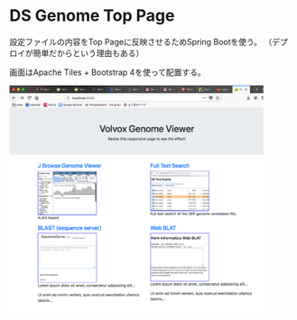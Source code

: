 # DS Genome Top Page

設定ファイルの内容をTop Pageに反映させるためSpring Bootを使う。
（デプロイが簡単だからという理由もある）

画面はApache Tiles + Bootstrap 4を使って配置する。

<img src="docs/images/top_page.png" width="450" />